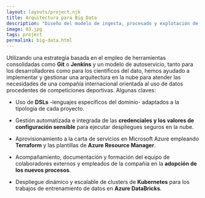 ```yaml
---
layout: layouts/project.njk
title: Arquitectura para Big Data
description: "Diseño del modelo de ingesta, procesado y explotación de datos en Azure Databricks. Integración con el equipo de científicos de datos."
image: 03.jpg
tags: project
permalink: big-data.html
---
```


Utilizando una estrategia basada en el empleo de herramientas consolidadas como **Git** o **Jenkins** y un modelo de autoservicio, tanto para los desarrolladores como para los científicos del dato, hemos ayudado a implementar y gestionar una arquitectura en la nube para atender las necesidades de una compañía  internacional orientada al uso de datos procedentes de competiciones deportivas. Algunas claves:

- Uso de **DSLs** -lenguajes específicos del dominio- adaptados a la tipología de cada proyecto.

- Gestión automatizada e integrada de las **credenciales y los valores de configuración sensible** para ejecutar despliegues seguros en la nube.

- Aprovisionamiento a la carta de servicios en Microsoft Azure empleando **Terraform** y las plantillas de **Azure Resource Manager**.

- Acompañamiento, documentación y formación del equipo de colaboradores externos y empleados de la compañía en la **adopción de los nuevos procesos**.

- Despliegue dinámico y escalable de clusters de **Kubernetes** para los trabajos de entrenamiento de datos en **Azure DataBricks**.
